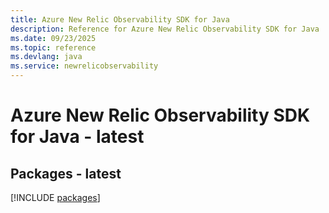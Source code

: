 ```yaml
---
title: Azure New Relic Observability SDK for Java
description: Reference for Azure New Relic Observability SDK for Java
ms.date: 09/23/2025
ms.topic: reference
ms.devlang: java
ms.service: newrelicobservability
---
```

# Azure New Relic Observability SDK for Java - latest
## Packages - latest
[!INCLUDE [packages](new-relic-observability-index.md)]